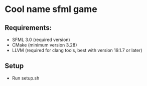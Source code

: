 # Cool name sfml game

## Requirements:
- SFML 3.0 (required version)
- CMake (minimum version 3.28)
- LLVM (required for clang tools, best with version 19.1.7 or later)

## Setup
- Run setup.sh

